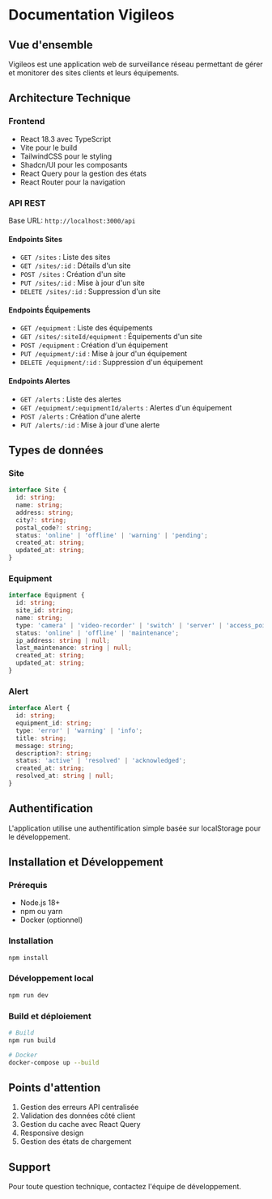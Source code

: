 
# Documentation Vigileos

## Vue d'ensemble
Vigileos est une application web de surveillance réseau permettant de gérer et monitorer des sites clients et leurs équipements.

## Architecture Technique

### Frontend
- React 18.3 avec TypeScript
- Vite pour le build
- TailwindCSS pour le styling
- Shadcn/UI pour les composants
- React Query pour la gestion des états
- React Router pour la navigation

### API REST
Base URL: `http://localhost:3000/api`

#### Endpoints Sites
- `GET /sites` : Liste des sites
- `GET /sites/:id` : Détails d'un site
- `POST /sites` : Création d'un site
- `PUT /sites/:id` : Mise à jour d'un site
- `DELETE /sites/:id` : Suppression d'un site

#### Endpoints Équipements
- `GET /equipment` : Liste des équipements
- `GET /sites/:siteId/equipment` : Équipements d'un site
- `POST /equipment` : Création d'un équipement
- `PUT /equipment/:id` : Mise à jour d'un équipement
- `DELETE /equipment/:id` : Suppression d'un équipement

#### Endpoints Alertes
- `GET /alerts` : Liste des alertes
- `GET /equipment/:equipmentId/alerts` : Alertes d'un équipement
- `POST /alerts` : Création d'une alerte
- `PUT /alerts/:id` : Mise à jour d'une alerte

## Types de données

### Site
```typescript
interface Site {
  id: string;
  name: string;
  address: string;
  city?: string;
  postal_code?: string;
  status: 'online' | 'offline' | 'warning' | 'pending';
  created_at: string;
  updated_at: string;
}
```

### Equipment
```typescript
interface Equipment {
  id: string;
  site_id: string;
  name: string;
  type: 'camera' | 'video-recorder' | 'switch' | 'server' | 'access_point' | 'router' | 'other';
  status: 'online' | 'offline' | 'maintenance';
  ip_address: string | null;
  last_maintenance: string | null;
  created_at: string;
  updated_at: string;
}
```

### Alert
```typescript
interface Alert {
  id: string;
  equipment_id: string;
  type: 'error' | 'warning' | 'info';
  title: string;
  message: string;
  description?: string;
  status: 'active' | 'resolved' | 'acknowledged';
  created_at: string;
  resolved_at: string | null;
}
```

## Authentification
L'application utilise une authentification simple basée sur localStorage pour le développement.

## Installation et Développement

### Prérequis
- Node.js 18+
- npm ou yarn
- Docker (optionnel)

### Installation
```bash
npm install
```

### Développement local
```bash
npm run dev
```

### Build et déploiement
```bash
# Build
npm run build

# Docker
docker-compose up --build
```

## Points d'attention
1. Gestion des erreurs API centralisée
2. Validation des données côté client
3. Gestion du cache avec React Query
4. Responsive design
5. Gestion des états de chargement

## Support
Pour toute question technique, contactez l'équipe de développement.
